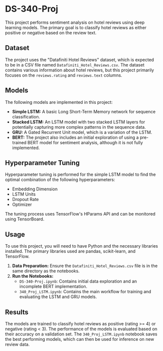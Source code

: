 # DS-340-Proj

This project performs sentiment analysis on hotel reviews using deep learning models. The primary goal is to classify hotel reviews as either positive or negative based on the review text.

## Dataset

The project uses the "Datafiniti Hotel Reviews" dataset, which is expected to be in a CSV file named `Datafiniti_Hotel_Reviews.csv`. The dataset contains various information about hotel reviews, but this project primarily focuses on the `reviews.rating` and `reviews.text` columns.

## Models

The following models are implemented in this project:

* **Simple LSTM:** A basic Long Short-Term Memory network for sequence classification.
* **Stacked LSTM:** An LSTM model with two stacked LSTM layers for potentially capturing more complex patterns in the sequence data.
* **GRU:** A Gated Recurrent Unit model, which is a variation of the LSTM.
* **BERT:** The project also includes an initial exploration of using a pre-trained BERT model for sentiment analysis, although it is not fully implemented.

## Hyperparameter Tuning

Hyperparameter tuning is performed for the simple LSTM model to find the optimal combination of the following hyperparameters:
* Embedding Dimension
* LSTM Units
* Dropout Rate
* Optimizer

The tuning process uses TensorFlow's HParams API and can be monitored using TensorBoard.

## Usage

To use this project, you will need to have Python and the necessary libraries installed. The primary libraries used are pandas, scikit-learn, and TensorFlow.

1.  **Data Preparation:** Ensure the `Datafiniti_Hotel_Reviews.csv` file is in the same directory as the notebooks.
2.  **Run the Notebooks:**
    * `DS-340-Proj.ipynb`: Contains initial data exploration and an incomplete BERT implementation.
    * `340_Proj_LSTM.ipynb`: Contains the main workflow for training and evaluating the LSTM and GRU models.

## Results

The models are trained to classify hotel reviews as positive (rating >= 4) or negative (rating < 3). The performance of the models is evaluated based on their accuracy on a validation set. The `340_Proj_LSTM.ipynb` notebook saves the best performing models, which can then be used for inference on new review data.